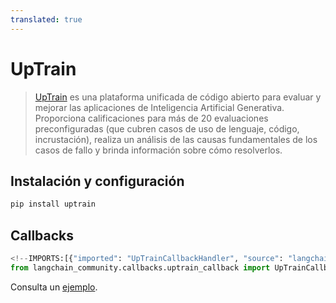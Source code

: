 ```yaml
---
translated: true
---
```


# UpTrain

>[UpTrain](https://uptrain.ai/) es una plataforma unificada de código abierto para evaluar y
>mejorar las aplicaciones de Inteligencia Artificial Generativa. Proporciona calificaciones para más de 20 evaluaciones preconfiguradas
>(que cubren casos de uso de lenguaje, código, incrustación),
>realiza un análisis de las causas fundamentales de los casos de fallo
>y brinda información sobre cómo resolverlos.

## Instalación y configuración

```bash
pip install uptrain
```

## Callbacks

```python
<!--IMPORTS:[{"imported": "UpTrainCallbackHandler", "source": "langchain_community.callbacks.uptrain_callback", "docs": "https://api.python.langchain.com/en/latest/callbacks/langchain_community.callbacks.uptrain_callback.UpTrainCallbackHandler.html", "title": "UpTrain"}]-->
from langchain_community.callbacks.uptrain_callback import UpTrainCallbackHandler
```

Consulta un [ejemplo](/docs/integrations/callbacks/uptrain).
